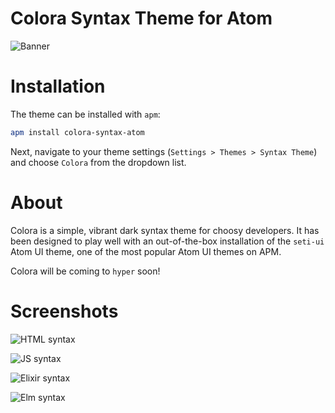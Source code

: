 <!--                      ,dPYb,
                          IP'`Yb                         Palette v1
                          I8  8I                github.com/zimmydev
                          I8  8'
     ,gggg,    ,ggggg,    I8 dP    ,ggggg,     ,gggggg,    ,gggg,gg
    dP"  "Yb  dP"  "Y8ggg I8dP    dP"  "Y8ggg  dP""""8I   dP"  "Y8I
   i8'       i8'    ,8I   I8P    i8'    ,8I   ,8'    8I  i8'    ,8I
  ,d8,_    _,d8,   ,d8'  ,d8b,_ ,d8,   ,d8'  ,dP     Y8,,d8,   ,d8b,
  P""Y8888PPP"Y8888P"    8P'"Y88P"Y8888P"    8P      `Y8P"Y8888P"`Y8 -->

# Colora Syntax Theme for Atom

![Banner](https://user-images.githubusercontent.com/25544057/97078075-dcedd900-15ae-11eb-8cc8-a043663e60e0.png)

# Installation

The theme can be installed with `apm`:

```bash
apm install colora-syntax-atom
```

Next, navigate to your theme settings (`Settings > Themes > Syntax Theme`) and choose `Colora` from the dropdown list.

# About

Colora is a simple, vibrant dark syntax theme for choosy developers. It has been designed to play well with an out-of-the-box installation of the `seti-ui` Atom UI theme, one of the most popular Atom UI themes on APM.

Colora will be coming to `hyper` soon!

# Screenshots

![HTML syntax](https://user-images.githubusercontent.com/25544057/97079889-f4cc5980-15bc-11eb-8359-e8a51d4e278e.png)

![JS syntax](https://user-images.githubusercontent.com/25544057/97079927-51c80f80-15bd-11eb-8bc9-fcba46acc5e6.png)

![Elixir syntax](https://user-images.githubusercontent.com/25544057/97080026-0bbf7b80-15be-11eb-8565-814079857465.png)

![Elm syntax](https://user-images.githubusercontent.com/25544057/97080075-6bb62200-15be-11eb-8342-829232e0154b.png)
